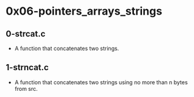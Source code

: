 # 0x06-pointers_arrays_strings

## 0-strcat.c
- A function that concatenates two strings.

## 1-strncat.c
- A function that concatenates two strings using no more than n bytes from src.
